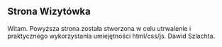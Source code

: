 ## Strona Wizytówka
Witam.
Powyższa strona została stworzona w celu utrwalenie i praktycznego wykorzystania umiejętności html/css/js.
Dawid Szlachta.
